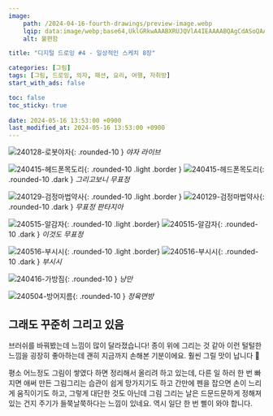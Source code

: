 ```yaml
---
image:
    path: /2024-04-16-fourth-drawings/preview-image.webp
    lqip: data:image/webp;base64,UklGRkwAAABXRUJQVlA4IEAAAABQAgCdASoQAAgAAgA0JbACdLoAAw99mbC/OgAA/vnFT4pLmuNFoQjBo6mMbdQjhxXXeNsH3/zPWe22e+TocAAA
    alt: 불편함

title: "디지털 드로잉 #4 - 일상적인 스케치 8장"

categories: [그림]
tags: [그림, 드로잉, 의자, 패션, 요리, 여행, 자취방]
start_with_ads: false

toc: false
toc_sticky: true
 
date: 2024-05-16 13:53:00 +0900
last_modified_at: 2024-05-16 13:53:00 +0900
---
```


![240128-로봇야자](/drawing/240128-로봇야자.webp){: .rounded-10 }
_야자 라이브_

![240415-헤드폰목도리](/drawing/240415-헤드폰목도리.webp){: .rounded-10 .light .border }
![240415-헤드폰목도리](/drawing/240415-헤드폰목도리.webp){: .rounded-10 .dark }
_그리고보니 무표정_

![240129-검정마법약사](/drawing/240129-검정마법약사.webp){: .rounded-10 .light .border }
![240129-검정마법약사](/drawing/240129-검정마법약사.webp){: .rounded-10 .dark }
_무표정 판타지아_

![240515-알감자](/drawing/240515-알감자.webp){: .rounded-10 .light .border}
![240515-알감자](/drawing/240515-알감자.webp){: .rounded-10 .dark }
_이것도 무표정_

![240516-부시시](/drawing/240516-부시시.webp){: .rounded-10 .light .border}
![240516-부시시](/drawing/240516-부시시.webp){: .rounded-10 .dark }
_부시시_

![240416-가방짐](/drawing/240416-가방짐.webp){: .rounded-10 }
_낭만_

![240504-방어지름](/drawing/240504-방어지름.webp){: .rounded-10 }
_정육면방_

## **그래도 꾸준히 그리고 있음**

브러쉬를 바꿔봤는데 느낌이 많이 달라졌습니다! 종이 위에 그리는 것 같아 이런 털털한 느낌을 굉장히 좋아하는데 괜히 지금까지 손해본 기분이에요. 훨씬 그릴 맛이 납니다 🥰

평소 어느정도 그림이 쌓였다 하면 정리해서 올리려 하고 있는데, 다른 일 하러 한 번 빠지면 애써 만든 그림그리는 습관이 쉽게 망가지기도 하고 간만에 펜을 잡으면 손이 느리게 움직이기도 하고, 그렇게 대단한 것도 아닌데 그림 그리는 날은 드문드문하게 정해져 있는 건지 주기가 들쭉날쭉하다는 느낌이 있네요. 역시 일단 한 번 삘이 와야 합니다.